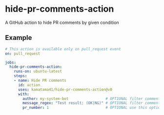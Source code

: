 # hide-pr-comments-action

A GitHub action to hide PR comments by given condition

## Example

```yaml
# This action is available only on pull_request event
on: pull_request

jobs:
  hide-pr-comments-action:
    runs-on: ubuntu-latest
    steps:
    - name: Hide PR comments
      id: action
      uses: kamatama41/hide-pr-comments-action@v0
      with:
        author: my-system-bot                 # OPTIONAL filter comments by the author
        message_regex: "Test result: (OK|NG)" # OPTIONAL filter comments by the regexp
        pr_number: 1                          # OPTIONAL use this option to apply to specific pull request
```
